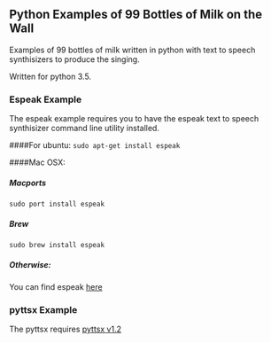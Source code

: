 ## Python Examples of 99 Bottles of Milk on the Wall
Examples of 99 bottles of milk written in python with text to speech
synthisizers to produce the singing.  

Written for python 3.5.

### Espeak Example
The espeak example requires you to have the espeak text to speech synthisizer command line utility
installed.  

####For ubuntu:
`sudo apt-get install espeak`

####Mac OSX:

##### Macports
`sudo port install espeak`

##### Brew
`sudo brew install espeak`

##### Otherwise:
You can find espeak [here](http://espeak.sourceforge.net/)

### pyttsx Example
The pyttsx requires [pyttsx v1.2](https://github.com/RapidWareTech/pyttsx)
